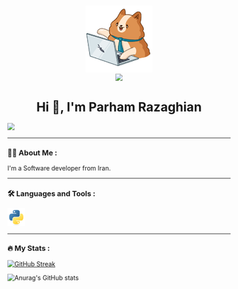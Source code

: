<div id="header" align="center">
  <img src="https://github.com/1995parham/1995parham/blob/main/bernard.gif" width="150"/>
  <div id="badges">
    <a href="https://www.linkedin.com/in/parham-razaghian-a49194260">
      <img src= "https://img.shields.io/badge/LinkedIn-0077B5?style=for-the-badge&logo=linkedin&logoColor=white"/>
    </a>
  </div>
  <h1>
    Hi 👋, I'm Parham Razaghian
  </h1>
</div>

<div>
  <img src="https://camo.githubusercontent.com/ba9f3bd30647e352a3f5e1e45eb45c6ec7bad6155cd16aaedf4a426738da0ca5/68747470733a2f2f696e646f616e616c79746963612e636f6d2f7374617469632f696d616765732f62616e6e6572722e676966"
</div>

---

### :man_technologist: About Me :
I'm a Software developer from Iran.

---

### :hammer_and_wrench: Languages and Tools :
<div>
  <img src= "https://github.com/devicons/devicon/blob/master/icons/python/python-original.svg" title= "Python" width= "40" height="40" />&nbsp;
</div>

---

### :fire: My Stats :
[![GitHub Streak](http://github-readme-streak-stats.herokuapp.com?user=BornFromAshes&theme=algolia)](https://git.io/streak-stats)

![Anurag's GitHub stats](https://github-readme-stats.vercel.app/api?username=anuraghazra&show_icons=true&theme=algolia)

